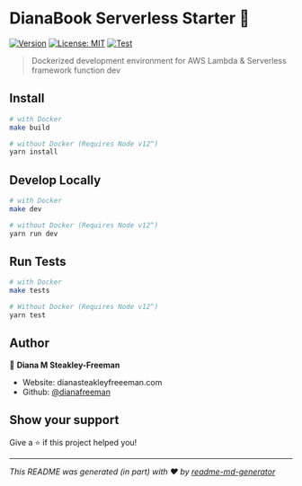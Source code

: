 # DianaBook Serverless Starter 👋
[![Version](https://img.shields.io/npm/v/serverless-express-starter.svg)](https://www.npmjs.com/package/serverless-express-starter)
[![License: MIT](https://img.shields.io/badge/License-MIT-yellow.svg)](/.github/LICENSE.md)
[![Test](https://github.com/dianafreeman/serverless-express-starter/actions/workflows/build-and-test.yml/badge.svg)](https://github.com/dianafreeman/serverless-express-starter/actions/workflows/build-and-test.yml)

> Dockerized development environment for AWS Lambda & Serverless framework function dev

## Install

```sh
# with Docker
make build

# without Docker (Requires Node v12^)
yarn install
```

## Develop Locally

```sh
# with Docker
make dev

# without Docker (Requires Node v12^)
yarn run dev
```

## Run Tests

```sh
# with Docker
make tests

# Without Docker (Requires Node v12^)
yarn test
```


## Author

👤 **Diana M Steakley-Freeman**

* Website: dianasteakleyfreeeman.com
* Github: [@dianafreeman](https://github.com/dianafreeman)

## Show your support

Give a ⭐️ if this project helped you!


***
_This README was generated  (in part) with ❤️ by [readme-md-generator](https://github.com/kefranabg/readme-md-generator)_
